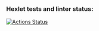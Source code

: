 ### Hexlet tests and linter status:
[![Actions Status](https://github.com/rendleks/python-project-49/workflows/hexlet-check/badge.svg)](https://github.com/rendleks/python-project-49/actions)